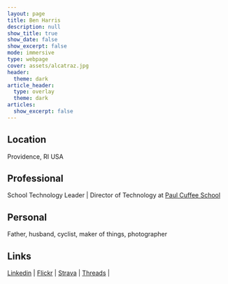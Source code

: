 ```yaml
---
layout: page
title: Ben Harris
description: null
show_title: true
show_date: false
show_excerpt: false
mode: immersive
type: webpage
cover: assets/alcatraz.jpg
header:
  theme: dark
article_header:
  type: overlay
  theme: dark
articles:
  show_excerpt: false  
---
```

## Location
Providence, RI USA 

## Professional
School Technology Leader | Director of Technology at [Paul Cuffee School](https://www.paulcuffee.org)

## Personal
Father, husband, cyclist, maker of things, photographer

## Links
[Linkedin](https://www.linkedin.com/in/benjaminharris/) | 
[Flickr](https://www.flickr.com/photos/benshead/) | 
[Strava](https://www.strava.com/athletes/2542158) | 
[Threads](https://www.threads.net/@benshead) | 
